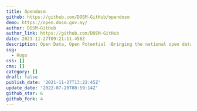 ```yaml
---
title: Opendosm
github: https://github.com/DOSM-GitHub/opendosm
demo: https://open.dosm.gov.my/
author: DOSM-GitHub
author_link: https://github.com/DOSM-GitHub
date: 2023-11-27T09:21:11.456Z
description: Open Data, Open Potential -Bringing the national open data community together.
ssg:
  - Hugo
css: []
cms: []
category: []
draft: false
publish_date: '2021-11-27T13:22:45Z'
update_date: '2022-07-20T08:59:14Z'
github_star: 6
github_fork: 4
---
```

